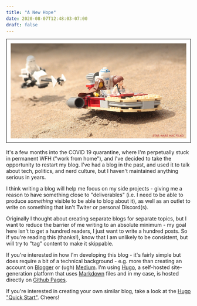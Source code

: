 ```yaml
---
title: "A New Hope"
date: 2020-08-07T12:48:03-07:00
draft: false
---
```


![Lego Star Wars Landspeeder](/lego_landspeeder.jpg)

It's a few months into the COVID 19 quarantine, where I'm perpetually stuck in
permanent WFH ("work from home"), and I've decided to take the opportunity to
restart my blog. I've had a blog in the past, and used it to talk about tech,
politics, and nerd culture, but I haven't maintained anything serious in years.

<!--more-->

I think writing a blog will help me focus on my side projects - giving me a
reason to have something close to "deliverables" (i.e. I need to be able to
produce _something_ visible to be able to blog about it), as well as an outlet
to write on something that isn't Twiter or personal Discord(s).

Originally I thought about creating separate blogs for separate topics, but I
want to reduce the barrier of me writing to an absolute minimum - my goal here
isn't to get a hundred readers, I just want to write a hundred posts. So if
you're reading this (thanks!), know that I am unlikely to be consistent, but
will try to "tag" content to make it skippable.

If you're interested in how I'm developing this blog - it's fairly simple but
does require a bit of a technical background - e.g. more than creating an
account on [Blogger][] or (ugh) [Medium][]. I'm using [Hugo], a self-hosted
site-generation platform that uses [Markdown][] files and in my case, is hosted
directly on [Github Pages][].

If you're interested in creating your own similar blog, take a look at the [Hugo "Quick Start"]. Cheers!

[blogger]: https://www.blogger.com/
[medium]: https://medium.com/
[hugo]: https://gohugo.io/
[markdown]: https://www.markdownguide.org/
[github pages]: https://gohugo.io/hosting-and-deployment/hosting-on-github/
[hugo "quick start"]: https://gohugo.io/getting-started/quick-start/
